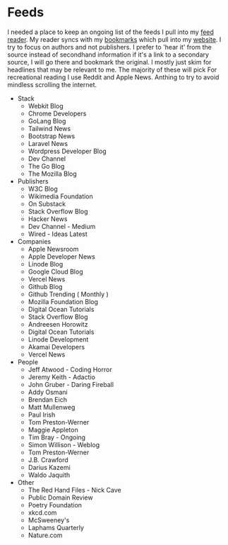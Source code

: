 # Feeds

I needed a place to keep an ongoing list of the feeds I pull into my [feed reader](/docs/host/Miniflux). My reader syncs with my [bookmarks](/docs/host/Shaarli) which pull into my [website](https://davidawindham.com/desk). I try to focus on authors and not publishers. I prefer to 'hear it' from the source instead of secondhand information if it's a link to a secondary source, I will go there and bookmark the original. I mostly just skim for headlines that may be relevant to me. The majority of these will pick For recreational reading I use Reddit and Apple News. Anthing to try to avoid mindless scrolling the internet.

- Stack
  - Webkit Blog
  - Chrome Developers
  - GoLang Blog
  - Tailwind News
  - Bootstrap News
  - Laravel News
  - Wordpress Developer Blog
  - Dev Channel
  - The Go Blog
  - The Mozilla Blog
- Publishers
  - W3C Blog
  - Wikimedia Foundation
  - On Substack
  - Stack Overflow Blog
  - Hacker News 
  - Dev Channel - Medium
  - Wired - Ideas Latest
- Companies 
  - Apple Newsroom
  - Apple Developer News
  - Linode Blog
  - Google Cloud Blog
  - Vercel News
  - Github Blog
  - Github Trending ( Monthly )
  - Mozilla Foundation Blog
  - Digital Ocean Tutorials
  - Stack Overflow Blog
  - Andreesen Horowitz
  - Digital Ocean Tutorials
  - Linode Development
  - Akamai Developers
  - Vercel News
- People
  - Jeff Atwood - Coding Horror
  - Jeremy Keith - Adactio
  - John Gruber - Daring Fireball
  - Addy Osmani
  - Brendan Eich
  - Matt Mullenweg
  - Paul Irish
  - Tom Preston-Werner
  - Maggie Appleton
  - Tim Bray - Ongoing
  - Simon Willison - Weblog
  - Tom Preston-Werner
  - J.B. Crawford
  - Darius Kazemi
  - Waldo Jaquith
- Other
  - The Red Hand Files - Nick Cave
  - Public Domain Review
  - Poetry Foundation 
  - xkcd.com 
  - McSweeney's
  - Laphams Quarterly
  - Nature.com